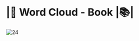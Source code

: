 # |📘 Word Cloud - Book |📚|
![24](https://user-images.githubusercontent.com/76967004/113323463-5b803c80-92ec-11eb-9dc5-9ce3650caaaa.jpg)
